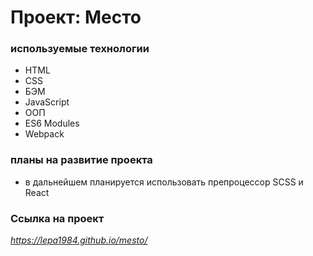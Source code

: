 # Проект: Место

### используемые технологии

-   HTML
-   CSS
-   БЭМ
-   JavaScript
-   ООП
-   ES6 Modules
-   Webpack

### планы на развитие проекта

-   в дальнейшем планируется использовать препроцессор SCSS и React

### Ссылка на проект

*https://lepa1984.github.io/mesto/*
